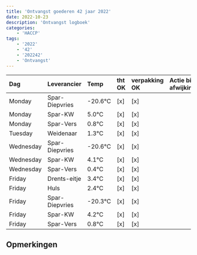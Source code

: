 ```yaml
---
title: 'Ontvangst goederen 42 jaar 2022'
date: 2022-10-23
description: 'Ontvangst logboek'
categories:
    - 'HACCP'
tags:
    - '2022'
    - '42'
    - '202242'
    - 'Ontvangst'
---
```

| Dag | Leverancier | Temp | tht OK | verpakking OK | Actie bij afwijking | Controle door |
|:---|:---|:---|:---|:---|:---|:---|
| Monday | Spar-Diepvries | -20.6°C | [x] | [x] | | DPater |
| Monday | Spar-KW | 5.0°C | [x] | [x] | | DPater |
| Monday | Spar-Vers | 0.8°C | [x] | [x] | | DPater |
| Tuesday | Weidenaar | 1.3°C | [x] | [x] | | DPater |
| Wednesday | Spar-Diepvries | -20.6°C | [x] | [x] | | WPater |
| Wednesday | Spar-KW | 4.1°C | [x] | [x] | | WPater |
| Wednesday | Spar-Vers | 0.4°C | [x] | [x] | | WPater |
| Friday | Drents-eitje | 3.4°C | [x] | [x] | | WPater |
| Friday | Huls | 2.4°C | [x] | [x] | | WPater |
| Friday | Spar-Diepvries | -20.3°C | [x] | [x] | | WPater |
| Friday | Spar-KW | 4.2°C | [x] | [x] | | WPater |
| Friday | Spar-Vers | 0.8°C | [x] | [x] | | WPater |

## Opmerkingen


